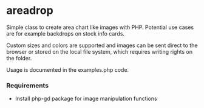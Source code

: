 # areadrop
Simple class to create area chart like images with PHP. Potential use cases are for example backdrops on stock info cards.

Custom sizes and colors are supported and images can be sent direct to the browser or stored on the local file system, which requires writing rights on the folder.

Usage is documented in the examples.php code.

### Requirements
* Install php-gd package for image manipulation functions